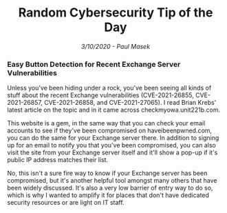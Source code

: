 <div align="center"><h1>Random Cybersecurity Tip of the Day</h1></div>
<div align="center"> <i>3/10/2020 - Paul Masek</i> </div>

### Easy Button Detection for Recent Exchange Server Vulnerabilities

Unless you've been hiding under a rock, you've been seeing all kinds of stuff about the recent Exchange vulnerabilities (CVE-2021-26855, CVE-2021-26857, CVE-2021-26858, and CVE-2021-27065). I read Brian Krebs' latest article on the topic and in it came across checkmyowa.unit221b.com.

This website is a gem, in the same way that you can check your email accounts to see if they've been compromised on haveibeenpwned.com, you can do the same for your Exchange server there. In addition to signing up for an email to notify you that you've been compromised, you can also visit the site from your Exchange server itself and it'll show a pop-up if it's public IP address matches their list.

No, this isn't a sure fire way to know if your Exchange server has been compromised, but it's another helpful tool amongst many others that have been widely discussed. It's also a very low barrier of entry way to do so, which is why I wanted to amplify it for places that don't have dedicated security resources or are light on IT staff.
